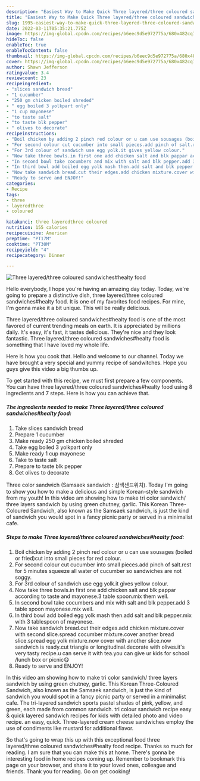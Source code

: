 ```yaml
---
description: "Easiest Way to Make Quick Three layered/three coloured sandwiches#healty food"
title: "Easiest Way to Make Quick Three layered/three coloured sandwiches#healty food"
slug: 1995-easiest-way-to-make-quick-three-layered-three-coloured-sandwicheshealty-food
date: 2022-03-11T05:35:21.775Z
image: https://img-global.cpcdn.com/recipes/b6eec9d5e972775a/680x482cq70/three-layeredthree-coloured-sandwicheshealty-food-recipe-main-photo.jpg
hideToc: false
enableToc: true
enableTocContent: false
thumbnail: https://img-global.cpcdn.com/recipes/b6eec9d5e972775a/680x482cq70/three-layeredthree-coloured-sandwicheshealty-food-recipe-main-photo.jpg
cover: https://img-global.cpcdn.com/recipes/b6eec9d5e972775a/680x482cq70/three-layeredthree-coloured-sandwicheshealty-food-recipe-main-photo.jpg
author: Shawn Jefferson
ratingvalue: 3.4
reviewcount: 23
recipeingredient:
- "slices sandwich bread"
- "1 cucumber"
- "250 gm chicken boiled shreded"
- " egg boiled 3 yolkpart only"
- "1 cup mayonese"
- "to taste salt"
- "to taste blk pepper"
- " olives to decorate"
recipeinstructions:
- "Boil chicken by adding 2 pinch red colour or u can use sousages (boiled or fried)cut into small pieces for red colour."
- "For second colour cut cucumber into small pieces.add pinch of salt.rest for 5 minutes squeeze all water of cucumber so sandwiches are not soggy."
- "For 3rd colour of sandwich use egg yolk.it gives yellow colour."
- "Now take three bowls.in first one add chicken salt and blk pappar according to taste and mayonese.3 table spoon.mix them well."
- "In second bowl take cocumbers and mix with salt and blk pepper.add 3 table spoon mayonese.mix well."
- "In third bowl add boiled egg yolk mash then.add salt and blk pepper.mix with 3 tablespoon of mayonese."
- "Now take sandwich bread.cut their edges.add chicken mixture.cover with second slice.spread cocumber mixture.cover another bread slice.spread egg yolk mixture.now cover with another slice.now sandwich is ready.cut triangle or longitudinal.decorate with olives.it&#39;s very tasty recipe.u can serve it with tea.you can give ur kids for school /lunch box or picnic😋"
- "Ready to serve and ENJOY!"
categories:
- Recipe
tags:
- three
- layeredthree
- coloured

katakunci: three layeredthree coloured 
nutrition: 155 calories
recipecuisine: American
preptime: "PT17M"
cooktime: "PT30M"
recipeyield: "4"
recipecategory: Dinner

---
```



![Three layered/three coloured sandwiches#healty food](https://img-global.cpcdn.com/recipes/b6eec9d5e972775a/680x482cq70/three-layeredthree-coloured-sandwicheshealty-food-recipe-main-photo.jpg)

Hello everybody, I hope you're having an amazing day today. Today, we're going to prepare a distinctive dish, three layered/three coloured sandwiches#healty food. It is one of my favorites food recipes. For mine, I'm gonna make it a bit unique. This will be really delicious.

Three layered/three coloured sandwiches#healty food is one of the most favored of current trending meals on earth. It is appreciated by millions daily. It's easy, it's fast, it tastes delicious. They're nice and they look fantastic. Three layered/three coloured sandwiches#healty food is something that I have loved my whole life.

Here is how you cook that. Hello and welcome to our channel. Today we have brought a very special and yummy recipe of sandwitches. Hope you guys give this video a big thumbs up.


To get started with this recipe, we must first prepare a few components. You can have three layered/three coloured sandwiches#healty food using 8 ingredients and 7 steps. Here is how you can achieve that.

<!--inarticleads1-->

##### The ingredients needed to make Three layered/three coloured sandwiches#healty food:

1. Take slices sandwich bread
1. Prepare 1 cucumber
1. Make ready 250 gm chicken boiled shreded
1. Take  egg boiled 3 yolkpart only
1. Make ready 1 cup mayonese
1. Take to taste salt
1. Prepare to taste blk pepper
1. Get  olives to decorate


Three color sandwich (Samsaek sandwich : 삼색샌드위치). Today I&#39;m going to show you how to make a delicious and simple Korean-style sandwich from my youth! In this video am showing how to make tri color sandwich/ three layers sandwich by using green chutney, garlic. This Korean Three-Coloured Sandwich, also known as the Samsaek sandwich, is just the kind of sandwich you would spot in a fancy picnic party or served in a minimalist cafe. 

<!--inarticleads2-->

##### Steps to make Three layered/three coloured sandwiches#healty food:

1. Boil chicken by adding 2 pinch red colour or u can use sousages (boiled or fried)cut into small pieces for red colour.
1. For second colour cut cucumber into small pieces.add pinch of salt.rest for 5 minutes squeeze all water of cucumber so sandwiches are not soggy.
1. For 3rd colour of sandwich use egg yolk.it gives yellow colour.
1. Now take three bowls.in first one add chicken salt and blk pappar according to taste and mayonese.3 table spoon.mix them well.
1. In second bowl take cocumbers and mix with salt and blk pepper.add 3 table spoon mayonese.mix well.
1. In third bowl add boiled egg yolk mash then.add salt and blk pepper.mix with 3 tablespoon of mayonese.
1. Now take sandwich bread.cut their edges.add chicken mixture.cover with second slice.spread cocumber mixture.cover another bread slice.spread egg yolk mixture.now cover with another slice.now sandwich is ready.cut triangle or longitudinal.decorate with olives.it&#39;s very tasty recipe.u can serve it with tea.you can give ur kids for school /lunch box or picnic😋
1. Ready to serve and ENJOY!

In this video am showing how to make tri color sandwich/ three layers sandwich by using green chutney, garlic. This Korean Three-Coloured Sandwich, also known as the Samsaek sandwich, is just the kind of sandwich you would spot in a fancy picnic party or served in a minimalist cafe. The tri-layered sandwich sports pastel shades of pink, yellow, and green, each made from common sandwich. tri colour sandwich recipe easy & quick layered sandwich recipes for kids with detailed photo and video recipe. an easy, quick. Three-layered cream cheese sandwiches employ the use of condiments like mustard for additional flavor. 

So that's going to wrap this up with this exceptional food three layered/three coloured sandwiches#healty food recipe. Thanks so much for reading. I am sure that you can make this at home. There's gonna be interesting food in home recipes coming up. Remember to bookmark this page on your browser, and share it to your loved ones, colleague and friends. Thank you for reading. Go on get cooking!
